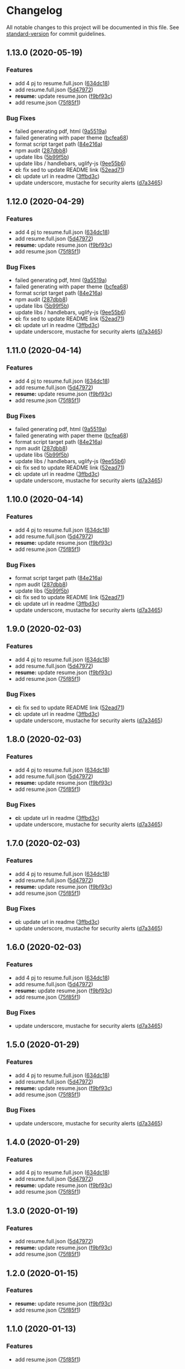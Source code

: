 # Changelog

All notable changes to this project will be documented in this file. See [standard-version](https://github.com/conventional-changelog/standard-version) for commit guidelines.

## 1.13.0 (2020-05-19)

### Features

- add 4 pj to resume.full.json ([634dc18](https://github.com/HiromiShikata/profile/commit/634dc1848311b19367100c0c74ac3b18e6916aaa))
- add resume.full.json ([5d47972](https://github.com/HiromiShikata/profile/commit/5d479722fa5053cbe990e400d2157ebb059b1f19))
- **resume:** update resume.json ([f9bf93c](https://github.com/HiromiShikata/profile/commit/f9bf93c7eddb22ffbfcd5abd7764ef903b6789e6))
- add resume.json ([75f85f1](https://github.com/HiromiShikata/profile/commit/75f85f1856d6abc61e29766da6a3653ae096387c))

### Bug Fixes

- failed generating pdf, html ([9a5519a](https://github.com/HiromiShikata/profile/commit/9a5519abbb1f12ff148cfc4b445356cd8a1969c1))
- failed generating with paper theme ([bcfea68](https://github.com/HiromiShikata/profile/commit/bcfea687fbda2e0d983cdaf1c67198fa2a234d8b))
- format script target path ([84e216a](https://github.com/HiromiShikata/profile/commit/84e216a6104a507213fcb5c072dda99250c85964))
- npm audit ([287dbb8](https://github.com/HiromiShikata/profile/commit/287dbb84f91cef9083f76ffae48db90b543341d9))
- update libs ([5b99f5b](https://github.com/HiromiShikata/profile/commit/5b99f5b78cc41881f1d5ac0769c62cf0533e56fd))
- update libs / handlebars, uglify-js ([9ee55b6](https://github.com/HiromiShikata/profile/commit/9ee55b6e15c960780326a5f6305dc2c6a831cf65))
- **ci:** fix sed to update README link ([52ead71](https://github.com/HiromiShikata/profile/commit/52ead712bc59277bcb44b55200af6f606951f041))
- **ci:** update url in readme ([3ffbd3c](https://github.com/HiromiShikata/profile/commit/3ffbd3c85f778d8d2e81bd12cf5b3a4a28d049e5))
- update underscore, mustache for security alerts ([d7a3465](https://github.com/HiromiShikata/profile/commit/d7a34653051b9747fa88950fb858a8bcc9673a2d))

## 1.12.0 (2020-04-29)

### Features

- add 4 pj to resume.full.json ([634dc18](https://github.com/HiromiShikata/profile/commit/634dc1848311b19367100c0c74ac3b18e6916aaa))
- add resume.full.json ([5d47972](https://github.com/HiromiShikata/profile/commit/5d479722fa5053cbe990e400d2157ebb059b1f19))
- **resume:** update resume.json ([f9bf93c](https://github.com/HiromiShikata/profile/commit/f9bf93c7eddb22ffbfcd5abd7764ef903b6789e6))
- add resume.json ([75f85f1](https://github.com/HiromiShikata/profile/commit/75f85f1856d6abc61e29766da6a3653ae096387c))

### Bug Fixes

- failed generating pdf, html ([9a5519a](https://github.com/HiromiShikata/profile/commit/9a5519abbb1f12ff148cfc4b445356cd8a1969c1))
- failed generating with paper theme ([bcfea68](https://github.com/HiromiShikata/profile/commit/bcfea687fbda2e0d983cdaf1c67198fa2a234d8b))
- format script target path ([84e216a](https://github.com/HiromiShikata/profile/commit/84e216a6104a507213fcb5c072dda99250c85964))
- npm audit ([287dbb8](https://github.com/HiromiShikata/profile/commit/287dbb84f91cef9083f76ffae48db90b543341d9))
- update libs ([5b99f5b](https://github.com/HiromiShikata/profile/commit/5b99f5b78cc41881f1d5ac0769c62cf0533e56fd))
- update libs / handlebars, uglify-js ([9ee55b6](https://github.com/HiromiShikata/profile/commit/9ee55b6e15c960780326a5f6305dc2c6a831cf65))
- **ci:** fix sed to update README link ([52ead71](https://github.com/HiromiShikata/profile/commit/52ead712bc59277bcb44b55200af6f606951f041))
- **ci:** update url in readme ([3ffbd3c](https://github.com/HiromiShikata/profile/commit/3ffbd3c85f778d8d2e81bd12cf5b3a4a28d049e5))
- update underscore, mustache for security alerts ([d7a3465](https://github.com/HiromiShikata/profile/commit/d7a34653051b9747fa88950fb858a8bcc9673a2d))

## 1.11.0 (2020-04-14)

### Features

- add 4 pj to resume.full.json ([634dc18](https://github.com/HiromiShikata/profile/commit/634dc1848311b19367100c0c74ac3b18e6916aaa))
- add resume.full.json ([5d47972](https://github.com/HiromiShikata/profile/commit/5d479722fa5053cbe990e400d2157ebb059b1f19))
- **resume:** update resume.json ([f9bf93c](https://github.com/HiromiShikata/profile/commit/f9bf93c7eddb22ffbfcd5abd7764ef903b6789e6))
- add resume.json ([75f85f1](https://github.com/HiromiShikata/profile/commit/75f85f1856d6abc61e29766da6a3653ae096387c))

### Bug Fixes

- failed generating pdf, html ([9a5519a](https://github.com/HiromiShikata/profile/commit/9a5519abbb1f12ff148cfc4b445356cd8a1969c1))
- failed generating with paper theme ([bcfea68](https://github.com/HiromiShikata/profile/commit/bcfea687fbda2e0d983cdaf1c67198fa2a234d8b))
- format script target path ([84e216a](https://github.com/HiromiShikata/profile/commit/84e216a6104a507213fcb5c072dda99250c85964))
- npm audit ([287dbb8](https://github.com/HiromiShikata/profile/commit/287dbb84f91cef9083f76ffae48db90b543341d9))
- update libs ([5b99f5b](https://github.com/HiromiShikata/profile/commit/5b99f5b78cc41881f1d5ac0769c62cf0533e56fd))
- update libs / handlebars, uglify-js ([9ee55b6](https://github.com/HiromiShikata/profile/commit/9ee55b6e15c960780326a5f6305dc2c6a831cf65))
- **ci:** fix sed to update README link ([52ead71](https://github.com/HiromiShikata/profile/commit/52ead712bc59277bcb44b55200af6f606951f041))
- **ci:** update url in readme ([3ffbd3c](https://github.com/HiromiShikata/profile/commit/3ffbd3c85f778d8d2e81bd12cf5b3a4a28d049e5))
- update underscore, mustache for security alerts ([d7a3465](https://github.com/HiromiShikata/profile/commit/d7a34653051b9747fa88950fb858a8bcc9673a2d))

## 1.10.0 (2020-04-14)

### Features

- add 4 pj to resume.full.json ([634dc18](https://github.com/HiromiShikata/profile/commit/634dc1848311b19367100c0c74ac3b18e6916aaa))
- add resume.full.json ([5d47972](https://github.com/HiromiShikata/profile/commit/5d479722fa5053cbe990e400d2157ebb059b1f19))
- **resume:** update resume.json ([f9bf93c](https://github.com/HiromiShikata/profile/commit/f9bf93c7eddb22ffbfcd5abd7764ef903b6789e6))
- add resume.json ([75f85f1](https://github.com/HiromiShikata/profile/commit/75f85f1856d6abc61e29766da6a3653ae096387c))

### Bug Fixes

- format script target path ([84e216a](https://github.com/HiromiShikata/profile/commit/84e216a6104a507213fcb5c072dda99250c85964))
- npm audit ([287dbb8](https://github.com/HiromiShikata/profile/commit/287dbb84f91cef9083f76ffae48db90b543341d9))
- update libs ([5b99f5b](https://github.com/HiromiShikata/profile/commit/5b99f5b78cc41881f1d5ac0769c62cf0533e56fd))
- **ci:** fix sed to update README link ([52ead71](https://github.com/HiromiShikata/profile/commit/52ead712bc59277bcb44b55200af6f606951f041))
- **ci:** update url in readme ([3ffbd3c](https://github.com/HiromiShikata/profile/commit/3ffbd3c85f778d8d2e81bd12cf5b3a4a28d049e5))
- update underscore, mustache for security alerts ([d7a3465](https://github.com/HiromiShikata/profile/commit/d7a34653051b9747fa88950fb858a8bcc9673a2d))

## 1.9.0 (2020-02-03)

### Features

- add 4 pj to resume.full.json ([634dc18](https://github.com/HiromiShikata/profile/commit/634dc1848311b19367100c0c74ac3b18e6916aaa))
- add resume.full.json ([5d47972](https://github.com/HiromiShikata/profile/commit/5d479722fa5053cbe990e400d2157ebb059b1f19))
- **resume:** update resume.json ([f9bf93c](https://github.com/HiromiShikata/profile/commit/f9bf93c7eddb22ffbfcd5abd7764ef903b6789e6))
- add resume.json ([75f85f1](https://github.com/HiromiShikata/profile/commit/75f85f1856d6abc61e29766da6a3653ae096387c))

### Bug Fixes

- **ci:** fix sed to update README link ([52ead71](https://github.com/HiromiShikata/profile/commit/52ead712bc59277bcb44b55200af6f606951f041))
- **ci:** update url in readme ([3ffbd3c](https://github.com/HiromiShikata/profile/commit/3ffbd3c85f778d8d2e81bd12cf5b3a4a28d049e5))
- update underscore, mustache for security alerts ([d7a3465](https://github.com/HiromiShikata/profile/commit/d7a34653051b9747fa88950fb858a8bcc9673a2d))

## 1.8.0 (2020-02-03)

### Features

- add 4 pj to resume.full.json ([634dc18](https://github.com/HiromiShikata/profile/commit/634dc1848311b19367100c0c74ac3b18e6916aaa))
- add resume.full.json ([5d47972](https://github.com/HiromiShikata/profile/commit/5d479722fa5053cbe990e400d2157ebb059b1f19))
- **resume:** update resume.json ([f9bf93c](https://github.com/HiromiShikata/profile/commit/f9bf93c7eddb22ffbfcd5abd7764ef903b6789e6))
- add resume.json ([75f85f1](https://github.com/HiromiShikata/profile/commit/75f85f1856d6abc61e29766da6a3653ae096387c))

### Bug Fixes

- **ci:** update url in readme ([3ffbd3c](https://github.com/HiromiShikata/profile/commit/3ffbd3c85f778d8d2e81bd12cf5b3a4a28d049e5))
- update underscore, mustache for security alerts ([d7a3465](https://github.com/HiromiShikata/profile/commit/d7a34653051b9747fa88950fb858a8bcc9673a2d))

## 1.7.0 (2020-02-03)

### Features

- add 4 pj to resume.full.json ([634dc18](https://github.com/HiromiShikata/profile/commit/634dc1848311b19367100c0c74ac3b18e6916aaa))
- add resume.full.json ([5d47972](https://github.com/HiromiShikata/profile/commit/5d479722fa5053cbe990e400d2157ebb059b1f19))
- **resume:** update resume.json ([f9bf93c](https://github.com/HiromiShikata/profile/commit/f9bf93c7eddb22ffbfcd5abd7764ef903b6789e6))
- add resume.json ([75f85f1](https://github.com/HiromiShikata/profile/commit/75f85f1856d6abc61e29766da6a3653ae096387c))

### Bug Fixes

- **ci:** update url in readme ([3ffbd3c](https://github.com/HiromiShikata/profile/commit/3ffbd3c85f778d8d2e81bd12cf5b3a4a28d049e5))
- update underscore, mustache for security alerts ([d7a3465](https://github.com/HiromiShikata/profile/commit/d7a34653051b9747fa88950fb858a8bcc9673a2d))

## 1.6.0 (2020-02-03)

### Features

- add 4 pj to resume.full.json ([634dc18](https://github.com/HiromiShikata/profile/commit/634dc1848311b19367100c0c74ac3b18e6916aaa))
- add resume.full.json ([5d47972](https://github.com/HiromiShikata/profile/commit/5d479722fa5053cbe990e400d2157ebb059b1f19))
- **resume:** update resume.json ([f9bf93c](https://github.com/HiromiShikata/profile/commit/f9bf93c7eddb22ffbfcd5abd7764ef903b6789e6))
- add resume.json ([75f85f1](https://github.com/HiromiShikata/profile/commit/75f85f1856d6abc61e29766da6a3653ae096387c))

### Bug Fixes

- update underscore, mustache for security alerts ([d7a3465](https://github.com/HiromiShikata/profile/commit/d7a34653051b9747fa88950fb858a8bcc9673a2d))

## 1.5.0 (2020-01-29)

### Features

- add 4 pj to resume.full.json ([634dc18](https://github.com/HiromiShikata/profile/commit/634dc1848311b19367100c0c74ac3b18e6916aaa))
- add resume.full.json ([5d47972](https://github.com/HiromiShikata/profile/commit/5d479722fa5053cbe990e400d2157ebb059b1f19))
- **resume:** update resume.json ([f9bf93c](https://github.com/HiromiShikata/profile/commit/f9bf93c7eddb22ffbfcd5abd7764ef903b6789e6))
- add resume.json ([75f85f1](https://github.com/HiromiShikata/profile/commit/75f85f1856d6abc61e29766da6a3653ae096387c))

### Bug Fixes

- update underscore, mustache for security alerts ([d7a3465](https://github.com/HiromiShikata/profile/commit/d7a34653051b9747fa88950fb858a8bcc9673a2d))

## 1.4.0 (2020-01-29)

### Features

- add 4 pj to resume.full.json ([634dc18](https://github.com/HiromiShikata/profile/commit/634dc1848311b19367100c0c74ac3b18e6916aaa))
- add resume.full.json ([5d47972](https://github.com/HiromiShikata/profile/commit/5d479722fa5053cbe990e400d2157ebb059b1f19))
- **resume:** update resume.json ([f9bf93c](https://github.com/HiromiShikata/profile/commit/f9bf93c7eddb22ffbfcd5abd7764ef903b6789e6))
- add resume.json ([75f85f1](https://github.com/HiromiShikata/profile/commit/75f85f1856d6abc61e29766da6a3653ae096387c))

## 1.3.0 (2020-01-19)

### Features

- add resume.full.json ([5d47972](https://github.com/HiromiShikata/profile/commit/5d479722fa5053cbe990e400d2157ebb059b1f19))
- **resume:** update resume.json ([f9bf93c](https://github.com/HiromiShikata/profile/commit/f9bf93c7eddb22ffbfcd5abd7764ef903b6789e6))
- add resume.json ([75f85f1](https://github.com/HiromiShikata/profile/commit/75f85f1856d6abc61e29766da6a3653ae096387c))

## 1.2.0 (2020-01-15)

### Features

- **resume:** update resume.json ([f9bf93c](https://github.com/HiromiShikata/profile/commit/f9bf93c7eddb22ffbfcd5abd7764ef903b6789e6))
- add resume.json ([75f85f1](https://github.com/HiromiShikata/profile/commit/75f85f1856d6abc61e29766da6a3653ae096387c))

## 1.1.0 (2020-01-13)

### Features

- add resume.json ([75f85f1](https://github.com/HiromiShikata/profile/commit/75f85f1856d6abc61e29766da6a3653ae096387c))
